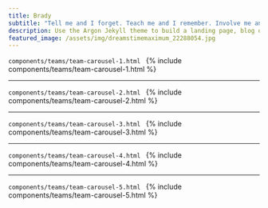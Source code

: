 ```yaml
---
title: Brady
subtitle: "Tell me and I forget. Teach me and I remember. Involve me and I learn." Benjamin Franklin
description: Use the Argon Jekyll theme to build a landing page, blog or complete website.
featured_image: /assets/img/dreamstimemaximum_22288054.jpg
---
```


```components/teams/team-carousel-1.html ```
{% include components/teams/team-carousel-1.html %}

---
```components/teams/team-carousel-2.html ```
{% include components/teams/team-carousel-2.html %}

---
```components/teams/team-carousel-3.html ```
{% include components/teams/team-carousel-3.html %}

---
```components/teams/team-carousel-4.html ```
{% include components/teams/team-carousel-4.html %}

---
```components/teams/team-carousel-5.html ```
{% include components/teams/team-carousel-5.html %}